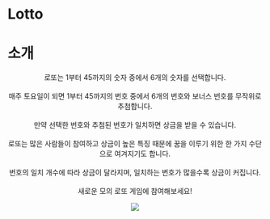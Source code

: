 # Lotto

# 소개
<div align="center">
로또는 1부터 45까지의 숫자 중에서 6개의 숫자를 선택합니다.<br/><br/>
매주 토요일이 되면 1부터 45까지의 번호 중에서 6개의 번호와 보너스 번호를 무작위로 추첨합니다.<br/><br/>
만약 선택한 번호와 추첨된 번호가 일치하면 상금을 받을 수 있습니다.<br/><br/>
로또는 많은 사람들이 참여하고 상금이 높은 특징 때문에 꿈을 이루기 위한 한 가지 수단으로 여겨지기도 합니다.<br/><br/>
번호의 일치 개수에 따라 상금이 달라지며, 일치하는 번호가 많을수록 상금이 커집니다.<br/><br/>
새로운 모의 로또 게임에 참여해보세요!

<a href="https://www.notion.so/Lotto-af0bce09d3f3437d8c7c9ab65a4c0633"><img src="https://img.shields.io/badge/Notion-%23000000.svg?style=for-the-badge&logo=notion&logoColor=white&link=https://balanced-desk-3a4.notion.site/EYAGI-06e6113484324fe8ba37ec83e5e70b8d/"/>
 </div>
